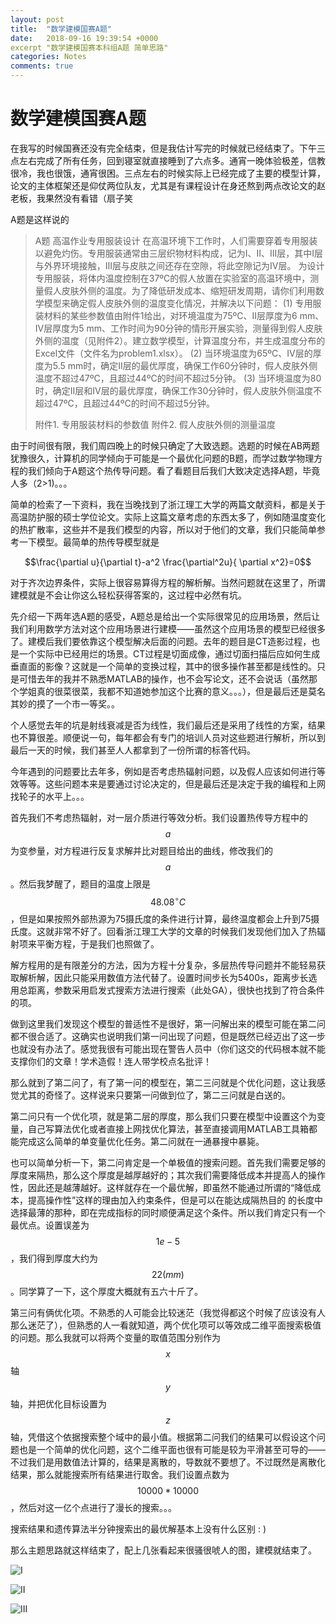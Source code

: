 ```yaml
---
layout: post
title:  "数学建模国赛A题"
date:   2018-09-16 19:39:54 +0000
excerpt "数学建模国赛本科组A题 简单思路"
categories: Notes
comments: true
---
```


<script type="text/javascript"
  src="https://cdn.mathjax.org/mathjax/latest/MathJax.js?config=TeX-AMS-MML_HTMLorMML">
</script>

# 数学建模国赛A题

在我写的时候国赛还没有完全结束，但是我估计写完的时候就已经结束了。下午三点左右完成了所有任务，回到寝室就直接睡到了六点多。通宵一晚体验极差，信教很冷，我也很饿，通宵很困。三点左右的时候实际上已经完成了主要的模型计算，论文的主体框架还是仰仗两位队友，尤其是有课程设计在身还熬到两点改论文的赵老板，我果然没有看错（扇子笑

A题是这样说的

> A题   高温作业专用服装设计
> 在高温环境下工作时，人们需要穿着专用服装以避免灼伤。专用服装通常由三层织物材料构成，记为I、II、III层，其中I层与外界环境接触，III层与皮肤之间还存在空隙，将此空隙记为IV层。
> 为设计专用服装，将体内温度控制在37ºC的假人放置在实验室的高温环境中，测量假人皮肤外侧的温度。为了降低研发成本、缩短研发周期，请你们利用数学模型来确定假人皮肤外侧的温度变化情况，并解决以下问题：
> (1) 专用服装材料的某些参数值由附件1给出，对环境温度为75ºC、II层厚度为6 mm、IV层厚度为5 mm、工作时间为90分钟的情形开展实验，测量得到假人皮肤外侧的温度（见附件2）。建立数学模型，计算温度分布，并生成温度分布的Excel文件（文件名为problem1.xlsx）。
> (2) 当环境温度为65ºC、IV层的厚度为5.5 mm时，确定II层的最优厚度，确保工作60分钟时，假人皮肤外侧温度不超过47ºC，且超过44ºC的时间不超过5分钟。
> (3) 当环境温度为80 时，确定II层和IV层的最优厚度，确保工作30分钟时，假人皮肤外侧温度不超过47ºC，且超过44ºC的时间不超过5分钟。
>
> 附件1. 专用服装材料的参数值
> 附件2. 假人皮肤外侧的测量温度

由于时间很有限，我们周四晚上的时候只确定了大致选题。选题的时候在AB两题犹豫很久，计算机的同学倾向于可能是一个最优化问题的B题，而学过数学物理方程的我们倾向于A题这个热传导问题。看了看题目后我们大致决定选择A题，毕竟人多（2>1)。。。

简单的检索了一下资料，我在当晚找到了浙江理工大学的两篇文献资料，都是关于高温防护服的硕士学位论文。实际上这篇文章考虑的东西太多了，例如随温度变化的热扩散率，这些并不是我们模型的内容，所以对于他们的文章，我们只能简单参考一下模型。最简单的热传导模型就是

$$\frac{\partial u}{\partial t}-a^2 \frac{\partial^2u}{ \partial  x^2}=0$$

对于齐次边界条件，实际上很容易算得方程的解析解。当然问题就在这里了，所谓建模就是不会让你这么轻松获得答案的，这过程中必然有坑。

先介绍一下两年选A题的感受，A题总是给出一个实际很常见的应用场景，然后让我们利用数学方法对这个应用场景进行建模——虽然这个应用场景的模型已经很多了。建模后我们要依靠这个模型解决后面的问题。去年的题目是CT造影过程，也是一个实际中已经用烂的场景。CT过程是切面成像，通过切面扫描后应如何生成垂直面的影像？这就是一个简单的变换过程，其中的很多操作甚至都是线性的。只是可惜去年的我并不熟悉MATLAB的操作，也不会写论文，还不会说话（虽然那个学姐真的很菜很菜，我都不知道她参加这个比赛的意义。。。），但是最后还是莫名其妙的摸了一个市一等奖。。

个人感觉去年的坑是射线衰减是否为线性，我们最后还是采用了线性的方案，结果也不算很差。顺便说一句，每年都会有专门的培训人员对这些题进行解析，所以到最后一天的时候，我们甚至人人都拿到了一份所谓的标答代码。

今年遇到的问题要比去年多，例如是否考虑热辐射问题，以及假人应该如何进行等效等等。这些问题本来是要通过讨论决定的，但是最后还是决定于我的编程和上网找轮子的水平上。。。

首先我们不考虑热辐射，对一层介质进行等效分析。我们设置热传导方程中的$$a$$为变参量，对方程进行反复求解并比对题目给出的曲线，修改我们的$$a$$。然后我梦醒了，题目的温度上限是$$48.08^{\circ}C$$，但是如果按照外部热源为75摄氏度的条件进行计算，最终温度都会上升到75摄氏度。这就非常不好了。回看浙江理工大学的文章的时候我们发现他们加入了热辐射项来平衡方程，于是我们也照做了。

解方程用的是有限差分的方法，因为方程十分复杂，多层热传导问题并不能轻易获取解析解，因此只能采用数值方法代替了。设置时间步长为5400s，距离步长选用总距离，参数采用启发式搜索方法进行搜索（此处GA），很快也找到了符合条件的项。

做到这里我们发现这个模型的普适性不是很好，第一问解出来的模型可能在第二问都不很合适了。这确实也说明我们第一问出现了问题，但是既然已经迈出了这一步也就没有办法了。感觉我很有可能出现在警告人员中（你们这交的代码根本就不能支撑你们的文章！学术造假！连人带学校点名批评！

那么就到了第二问了，有了第一问的模型在，第二三问就是个优化问题，这让我感觉尤其的奇怪了。这样说来只要第一问做到位了，第二三问就是白送的。

第二问只有一个优化项，就是第二层的厚度，那么我们只要在模型中设置这个为变量，自己写算法优化或者直接上网找优化算法，甚至直接调用MATLAB工具箱都能完成这么简单的单变量优化任务。第二问就在一通暴搜中暴毙。

也可以简单分析一下，第二问肯定是一个单极值的搜索问题。首先我们需要足够的厚度来隔热，那么这个厚度是越厚越好的；其次我们需要降低成本并提高人的操作性，因此还是越薄越好。这样就存在一个最优解，即虽然不能通过所谓的“降低成本，提高操作性”这样的理由加入约束条件，但是可以在能达成隔热目的 的长度中选择最薄的那种，即在完成指标的同时顺便满足这个条件。所以我们肯定只有一个最优点。设置误差为$$1e-5$$，我们得到厚度大约为$$22 (mm)$$。同学算了一下，这个厚度大概就有五六十斤了。

第三问有俩优化项。不熟悉的人可能会比较迷茫（我觉得都这个时候了应该没有人那么迷茫了），但熟悉的人一看就知道，两个优化项可以等效成二维平面搜索极值的问题。那么我就可以将两个变量的取值范围分别作为$$x$$轴$$y$$轴，并把优化目标设置为$$z$$轴，凭借这个依据搜索整个域中的最小值。根据第二问我们的结果可以假设这个问题也是一个简单的优化问题，这个二维平面也很有可能是较为平滑甚至可导的——不过我们是用数值法计算的，结果是离散的，导数就不要想了。不过既然是离散化结果，那么就能搜索所有结果进行取舍。我们设置点数为$$10000*10000$$，然后对这一亿个点进行了漫长的搜索。。。

搜索结果和遗传算法半分钟搜索出的最优解基本上没有什么区别 : )

那么主题思路就这样结束了，配上几张看起来很骚很唬人的图，建模就结束了。



![I](https://raw.githubusercontent.com/psycholsc/psycholsc.github.io/master/assets/QuestionI.bmp)

![II](https://raw.githubusercontent.com/psycholsc/psycholsc.github.io/master/assets/QuestionII.bmp)

![III](https://raw.githubusercontent.com/psycholsc/psycholsc.github.io/master/assets/QuestionIII.bmp)


